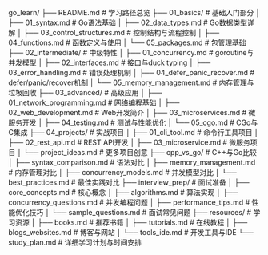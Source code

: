 go_learn/
├── README.md                       # 学习路径总览
├── 01_basics/                      # 基础入门部分
│   ├── 01_syntax.md                # Go语法基础
│   ├── 02_data_types.md            # Go数据类型详解
│   ├── 03_control_structures.md    # 控制结构与流程控制
│   ├── 04_functions.md             # 函数定义与使用
│   └── 05_packages.md              # 包管理基础
├── 02_intermediate/                # 中级特性
│   ├── 01_concurrency.md           # goroutine与并发模型
│   ├── 02_interfaces.md            # 接口与duck typing
│   ├── 03_error_handling.md        # 错误处理机制
│   ├── 04_defer_panic_recover.md   # defer/panic/recover机制
│   └── 05_memory_management.md     # 内存管理与垃圾回收
├── 03_advanced/                    # 高级应用
│   ├── 01_network_programming.md   # 网络编程基础
│   ├── 02_web_development.md       # Web开发简介
│   ├── 03_microservices.md         # 微服务开发
│   ├── 04_testing.md               # 测试与性能优化
│   └── 05_cgo.md                   # CGo与C集成
├── 04_projects/                    # 实战项目
│   ├── 01_cli_tool.md              # 命令行工具项目
│   ├── 02_rest_api.md              # REST API开发
│   ├── 03_microservice.md          # 微服务项目
│   └── project_ideas.md            # 更多项目创意
├── cpp_vs_go/                      # C++与Go比较
│   ├── syntax_comparison.md        # 语法对比
│   ├── memory_management.md        # 内存管理对比
│   ├── concurrency_models.md       # 并发模型对比
│   └── best_practices.md           # 最佳实践对比
├── interview_prep/                 # 面试准备
│   ├── core_concepts.md            # 核心概念
│   ├── algorithms.md               # 算法实现
│   ├── concurrency_questions.md    # 并发编程问题
│   ├── performance_tips.md         # 性能优化技巧
│   └── sample_questions.md         # 面试常见问题
├── resources/                      # 学习资源
│   ├── books.md                    # 推荐书籍
│   ├── tutorials.md                # 在线教程
│   ├── blogs_websites.md           # 博客与网站
│   └── tools_ide.md                # 开发工具与IDE
└── study_plan.md                   # 详细学习计划与时间安排
